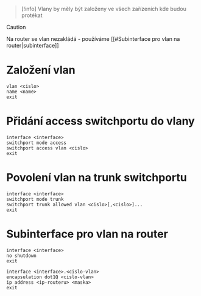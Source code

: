  > [!info]
> Vlany by měly být založeny ve všech zařízeních kde budou protékat

> [!caution]
> Na router se vlan nezakládá - používáme [[#Subinterface pro vlan na router|subinterface]]
# Založení vlan
```
vlan <cislo>
name <name>
exit
```
# Přidání access switchportu do vlany
```
interface <interface>
switchport mode access
switchport access vlan <cislo>
exit
```
# Povolení vlan na trunk switchportu
```
interface <interface>
switchport mode trunk
switchport trunk allowed vlan <cislo>[,<cislo>]...
exit
```
# Subinterface pro vlan na router
```
interface <interface>
no shutdown
exit

interface <interface>.<cislo-vlan>
encapsulation dot1Q <cislo-vlan>
ip address <ip-routeru> <maska>
exit